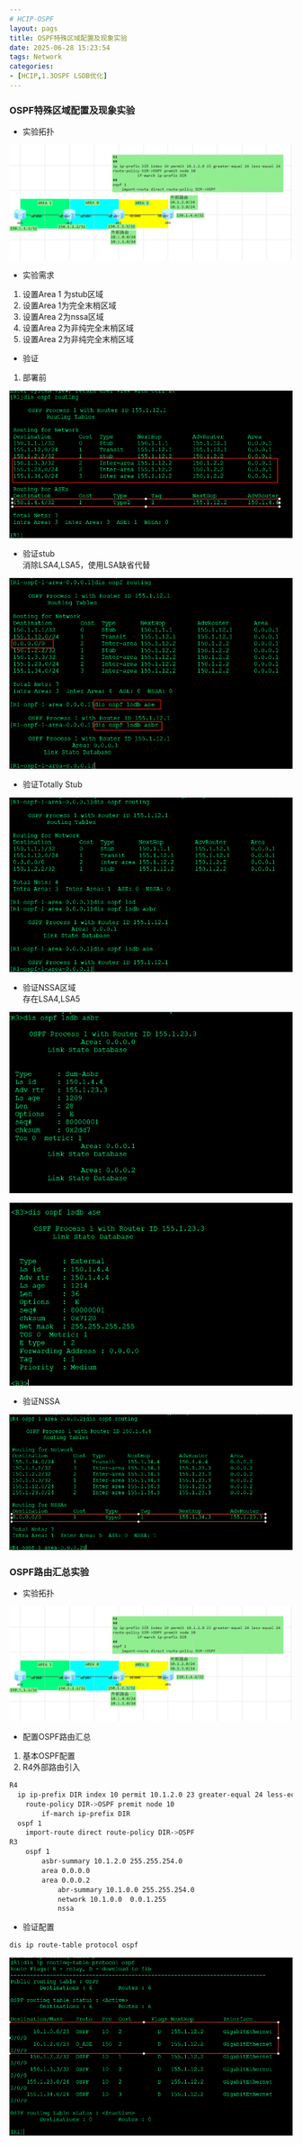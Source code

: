 ```yaml
---
# HCIP-OSPF
layout: pags
title: OSPF特殊区域配置及现象实验
date: 2025-06-28 15:23:54
tags: Network
categories: 
- [HCIP,1.3OSPF LSDB优化] 
---
```


### OSPF特殊区域配置及现象实验

- 实验拓扑

![命令](../imgs/OSPF/OSPF路由汇总拓扑.png)

- 实验需求
1. 设置Area 1 为stub区域
2. 设置Area 1为完全末梢区域
3. 设置Area 2为nssa区域
4. 设置Area 2为非纯完全末梢区域
5. 设置Area 2为非纯完全末梢区域
<!-- more -->
- 验证
1. 部署前

![命令](../imgs/OSPF/stub部署前.png)

- 验证stub  
    消除LSA4,LSA5，使用LSA缺省代替   
    
![命令](../imgs/OSPF/stub部署后.png)

- 验证Totally Stub  

![命令](../imgs/OSPF/验证stub-no.png)

- 验证NSSA区域  
     存在LSA4,LSA5  

![命令](../imgs/OSPF/Nssa部署前.png)

![命令](../imgs/OSPF/NASS部署前2.png)

- 验证NSSA

![命令](../imgs/OSPF/验证NSSA.png)  

### OSPF路由汇总实验

- 实验拓扑 

![命令](../imgs/OSPF/OSPF路由汇总拓扑.png)

- 配置OSPF路由汇总
1. 基本OSPF配置
2. R4外部路由引入

```bash
R4 
  ip ip-prefix DIR index 10 permit 10.1.2.0 23 greater-equal 24 less-equal 24
    route-policy DIR->OSPF premit node 10
        if-march ip-prefix DIR
  ospf 1
    import-route direct route-policy DIR->OSPF
R3
    ospf 1
        asbr-summary 10.1.2.0 255.255.254.0
        area 0.0.0.0
        area 0.0.0.2
            abr-summary 10.1.0.0 255.255.254.0
            network 10.1.0.0  0.0.1.255
            nssa
```

- 验证配置
```bash
dis ip route-table protocol ospf
```

![命令](../imgs/OSPF/验证OSPF路由汇总.png)

